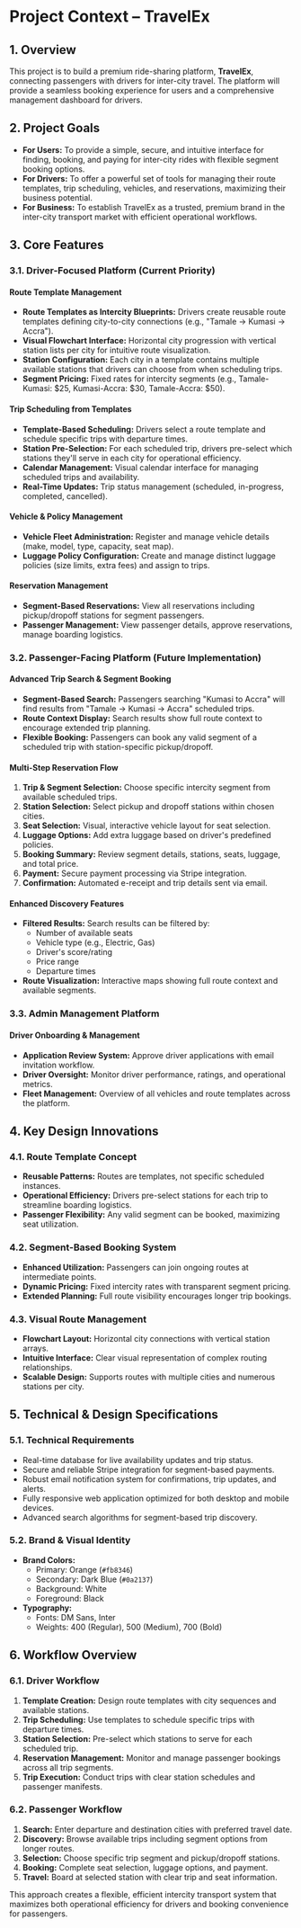 # Project Context – TravelEx

## 1. Overview

This project is to build a premium ride-sharing platform, **TravelEx**, connecting passengers with drivers for inter-city travel. The platform will provide a seamless booking experience for users and a comprehensive management dashboard for drivers.

## 2. Project Goals

- **For Users:** To provide a simple, secure, and intuitive interface for finding, booking, and paying for inter-city rides with flexible segment booking options.
- **For Drivers:** To offer a powerful set of tools for managing their route templates, trip scheduling, vehicles, and reservations, maximizing their business potential.
- **For Business:** To establish TravelEx as a trusted, premium brand in the inter-city transport market with efficient operational workflows.

## 3. Core Features

### 3.1. Driver-Focused Platform (Current Priority)

#### Route Template Management
- **Route Templates as Intercity Blueprints:** Drivers create reusable route templates defining city-to-city connections (e.g., "Tamale → Kumasi → Accra").
- **Visual Flowchart Interface:** Horizontal city progression with vertical station lists per city for intuitive route visualization.
- **Station Configuration:** Each city in a template contains multiple available stations that drivers can choose from when scheduling trips.
- **Segment Pricing:** Fixed rates for intercity segments (e.g., Tamale-Kumasi: $25, Kumasi-Accra: $30, Tamale-Accra: $50).

#### Trip Scheduling from Templates
- **Template-Based Scheduling:** Drivers select a route template and schedule specific trips with departure times.
- **Station Pre-Selection:** For each scheduled trip, drivers pre-select which stations they'll serve in each city for operational efficiency.
- **Calendar Management:** Visual calendar interface for managing scheduled trips and availability.
- **Real-Time Updates:** Trip status management (scheduled, in-progress, completed, cancelled).

#### Vehicle & Policy Management
- **Vehicle Fleet Administration:** Register and manage vehicle details (make, model, type, capacity, seat map).
- **Luggage Policy Configuration:** Create and manage distinct luggage policies (size limits, extra fees) and assign to trips.

#### Reservation Management
- **Segment-Based Reservations:** View all reservations including pickup/dropoff stations for segment passengers.
- **Passenger Management:** View passenger details, approve reservations, manage boarding logistics.

### 3.2. Passenger-Facing Platform (Future Implementation)

#### Advanced Trip Search & Segment Booking
- **Segment-Based Search:** Passengers searching "Kumasi to Accra" will find results from "Tamale → Kumasi → Accra" scheduled trips.
- **Route Context Display:** Search results show full route context to encourage extended trip planning.
- **Flexible Booking:** Passengers can book any valid segment of a scheduled trip with station-specific pickup/dropoff.

#### Multi-Step Reservation Flow
1. **Trip & Segment Selection:** Choose specific intercity segment from available scheduled trips.
2. **Station Selection:** Select pickup and dropoff stations within chosen cities.
3. **Seat Selection:** Visual, interactive vehicle layout for seat selection.
4. **Luggage Options:** Add extra luggage based on driver's predefined policies.
5. **Booking Summary:** Review segment details, stations, seats, luggage, and total price.
6. **Payment:** Secure payment processing via Stripe integration.
7. **Confirmation:** Automated e-receipt and trip details sent via email.

#### Enhanced Discovery Features
- **Filtered Results:** Search results can be filtered by:
    - Number of available seats
    - Vehicle type (e.g., Electric, Gas)
    - Driver's score/rating
    - Price range
    - Departure times
- **Route Visualization:** Interactive maps showing full route context and available segments.

### 3.3. Admin Management Platform

#### Driver Onboarding & Management
- **Application Review System:** Approve driver applications with email invitation workflow.
- **Driver Oversight:** Monitor driver performance, ratings, and operational metrics.
- **Fleet Management:** Overview of all vehicles and route templates across the platform.

## 4. Key Design Innovations

### 4.1. Route Template Concept
- **Reusable Patterns:** Routes are templates, not specific scheduled instances.
- **Operational Efficiency:** Drivers pre-select stations for each trip to streamline boarding logistics.
- **Passenger Flexibility:** Any valid segment can be booked, maximizing seat utilization.

### 4.2. Segment-Based Booking System
- **Enhanced Utilization:** Passengers can join ongoing routes at intermediate points.
- **Dynamic Pricing:** Fixed intercity rates with transparent segment pricing.
- **Extended Planning:** Full route visibility encourages longer trip bookings.

### 4.3. Visual Route Management
- **Flowchart Layout:** Horizontal city connections with vertical station arrays.
- **Intuitive Interface:** Clear visual representation of complex routing relationships.
- **Scalable Design:** Supports routes with multiple cities and numerous stations per city.

## 5. Technical & Design Specifications

### 5.1. Technical Requirements
- Real-time database for live availability updates and trip status.
- Secure and reliable Stripe integration for segment-based payments.
- Robust email notification system for confirmations, trip updates, and alerts.
- Fully responsive web application optimized for both desktop and mobile devices.
- Advanced search algorithms for segment-based trip discovery.

### 5.2. Brand & Visual Identity
- **Brand Colors:**
    - Primary: Orange (`#fb8346`)
    - Secondary: Dark Blue (`#0a2137`)
    - Background: White
    - Foreground: Black
- **Typography:**
    - Fonts: DM Sans, Inter
    - Weights: 400 (Regular), 500 (Medium), 700 (Bold)

## 6. Workflow Overview

### 6.1. Driver Workflow
1. **Template Creation:** Design route templates with city sequences and available stations.
2. **Trip Scheduling:** Use templates to schedule specific trips with departure times.
3. **Station Selection:** Pre-select which stations to serve for each scheduled trip.
4. **Reservation Management:** Monitor and manage passenger bookings across all trip segments.
5. **Trip Execution:** Conduct trips with clear station schedules and passenger manifests.

### 6.2. Passenger Workflow
1. **Search:** Enter departure and destination cities with preferred travel date.
2. **Discovery:** Browse available trips including segment options from longer routes.
3. **Selection:** Choose specific trip segment and pickup/dropoff stations.
4. **Booking:** Complete seat selection, luggage options, and payment.
5. **Travel:** Board at selected station with clear trip and seat information.

This approach creates a flexible, efficient intercity transport system that maximizes both operational efficiency for drivers and booking convenience for passengers.


